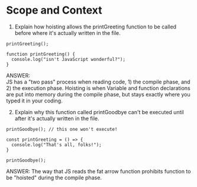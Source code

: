 # Scope and Context

1. Explain how hoisting allows the printGreeting function to be called before where it's actually written in the file.
```
printGreeting();

function printGreeting() {
  console.log("isn't JavaScript wonderful?");
}
```
ANSWER:<br>
JS has a "two pass" process when reading code, 1) the compile phase, and 2) the execution phase. Hoisting is when Variable and function declarations are put into memory during the compile phase, but stays exactly where you typed it in your coding.

2. Explain why this function called printGoodbye can't be executed until after it's actually written in the file.
```
printGoodbye(); // this one won't execute!

const printGreeting = () => {
  console.log("That's all, folks!");
}

printGoodbye();
```
ANSWER:
The way that JS reads the fat arrow function prohibits function to be "hoisted" during the compile phase.
